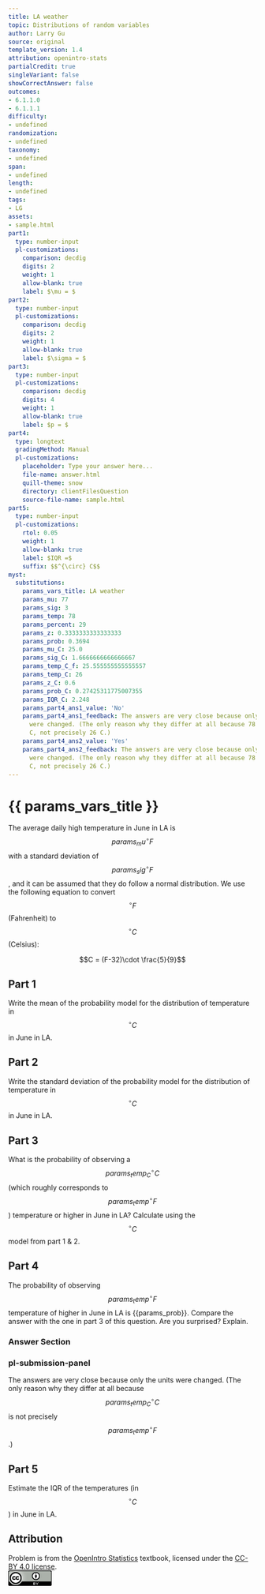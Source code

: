 ```yaml
---
title: LA weather
topic: Distributions of random variables
author: Larry Gu
source: original
template_version: 1.4
attribution: openintro-stats
partialCredit: true
singleVariant: false
showCorrectAnswer: false
outcomes:
- 6.1.1.0
- 6.1.1.1
difficulty:
- undefined
randomization:
- undefined
taxonomy:
- undefined
span:
- undefined
length:
- undefined
tags:
- LG
assets:
- sample.html
part1:
  type: number-input
  pl-customizations:
    comparison: decdig
    digits: 2
    weight: 1
    allow-blank: true
    label: $\mu = $
part2:
  type: number-input
  pl-customizations:
    comparison: decdig
    digits: 2
    weight: 1
    allow-blank: true
    label: $\sigma = $
part3:
  type: number-input
  pl-customizations:
    comparison: decdig
    digits: 4
    weight: 1
    allow-blank: true
    label: $p = $
part4:
  type: longtext
  gradingMethod: Manual
  pl-customizations:
    placeholder: Type your answer here...
    file-name: answer.html
    quill-theme: snow
    directory: clientFilesQuestion
    source-file-name: sample.html
part5:
  type: number-input
  pl-customizations:
    rtol: 0.05
    weight: 1
    allow-blank: true
    label: $IQR =$
    suffix: $$^{\circ} C$$
myst:
  substitutions:
    params_vars_title: LA weather
    params_mu: 77
    params_sig: 3
    params_temp: 78
    params_percent: 29
    params_z: 0.3333333333333333
    params_prob: 0.3694
    params_mu_C: 25.0
    params_sig_C: 1.6666666666666667
    params_temp_C_f: 25.555555555555557
    params_temp_C: 26
    params_z_C: 0.6
    params_prob_C: 0.27425311775007355
    params_IQR_C: 2.248
    params_part4_ans1_value: 'No'
    params_part4_ans1_feedback: The answers are very close because only the units
      were changed. (The only reason why they differ at all because 78 F is 25.556
      C, not precisely 26 C.)
    params_part4_ans2_value: 'Yes'
    params_part4_ans2_feedback: The answers are very close because only the units
      were changed. (The only reason why they differ at all because 78 F is 25.556
      C, not precisely 26 C.)
---
```

# {{ params_vars_title }}
The average daily high temperature in June in LA is $${{params_mu}} ^{\circ} F$$ with a standard deviation of $${{params_sig}} ^{\circ} F$$, and it can be assumed that they do follow a normal distribution. We use the following equation to convert $$^{\circ} F$$ (Fahrenheit) to $$^{\circ} C$$ (Celsius):

$$C = (F-32)\cdot \frac{5}{9}$$

## Part 1

Write the mean of the probability model for the distribution of temperature in  $$^{\circ} C$$ in June in LA.

## Part 2

Write the standard deviation of the probability model for the distribution of temperature in  $$^{\circ} C$$ in June in LA.

## Part 3

What is the probability of observing a $${{params_temp_C}} ^{\circ} C$$ (which roughly corresponds to $${{params_temp}} ^{\circ} F$$) temperature or higher in June in LA? Calculate using the $$^{\circ} C$$ model from part 1 & 2.

## Part 4

The probability of observing $${{params_temp}} ^{\circ} F$$ temperature of higher in June in LA is {{params_prob}}.
Compare the answer with the one in part 3 of this question. Are you surprised? Explain.

### Answer Section

### pl-submission-panel

The answers are very close because only the units were changed. (The only reason why they differ at all because $${{params_temp_C}} ^{\circ} C$$ is not precisely $${{params_temp}} ^{\circ} F$$.)

## Part 5

Estimate the IQR of the temperatures (in $$^{\circ} C$$) in June in LA.

## Attribution

Problem is from the [OpenIntro Statistics](https://openintro.org/book/os/) textbook, licensed under the [CC-BY 4.0 license](https://creativecommons.org/licenses/by/4.0/).<br>![Image representing the Creative Commons 4.0 BY license.](https://raw.githubusercontent.com/firasm/bits/master/by.png)